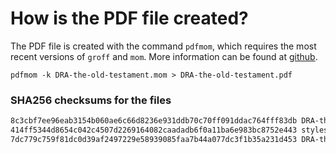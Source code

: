 # How is the PDF file created?
The PDF file is created with the command `pdfmom`, which requires the most recent versions of `groff` and `mom`.
More information can be found at [github](https://github.com/0xR3V/Bibles).

```shell
pdfmom -k DRA-the-old-testament.mom > DRA-the-old-testament.pdf
```

### SHA256 checksums for the files
```txt
8c3cbf7ee96eab3154b060ae6c66d8236e931ddb70c70ff091ddac764fff83db DRA-the-old-testament.mom
414ff5344d8654c042c4507d2269164082caadadb6f0a11ba6e983bc8752e443 stylesheet.mom
7dc779c759f81dc0d39af2497229e58939085faa7b44a077dc3f1b35a231d453 DRA-the-old-testament.pdf
```
